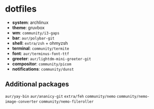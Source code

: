 # dotfiles

- **system**: archlinux
- **theme**: gruvbox
- **wm**: `community/i3-gaps`
- **bar**: `aur/polybar-git`
- **shell**: `extra/zsh` + ohmyzsh
- **terminal**: `community/termite`
- **font**: `aur/terminus-font-ttf`
- **greeter**: `aur/lightdm-mini-greeter-git`
- **compositor**: `community/picom`
- **notifications**: `community/dunst`

## Additional packages
`aur/yay-bin`
`aur/ananicy-git`
`extra/feh`
`community/nemo`
`community/nemo-image-converter`
`community/nemo-fileroller`

